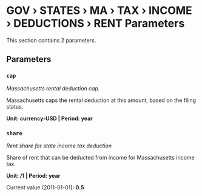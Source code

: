 # GOV › STATES › MA › TAX › INCOME › DEDUCTIONS › RENT Parameters

This section contains 2 parameters.

## Parameters

### `cap`
*Massachusetts rental deduction cap.*

Massachusetts caps the rental deduction at this amount, based on the filing status.

**Unit: currency-USD | Period: year**


### `share`
*Rent share for state income tax deduction*

Share of rent that can be deducted from income for Massachusetts income tax.

**Unit: /1 | Period: year**

Current value (2011-01-01): **0.5**

